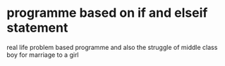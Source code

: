 # programme based on if and elseif statement 
 real life problem based programme and also the struggle of middle class boy for marriage to a girl
